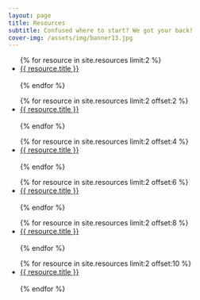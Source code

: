 ```yaml
---
layout: page
title: Resources
subtitle: Confused where to start? We got your back!
cover-img: /assets/img/banner13.jpg
---
```

<ul class="pagination blog-pager">
  {% for resource in site.resources limit:2 %}
  <li class="page-item">
    <a class="page-link" href="{{ resource.link }}" data-toggle="tooltip" data-placement="top" >{{ resource.title }}</a>
  </li>
  <br>
  {% endfor %}  
</ul>
<ul class="pagination blog-pager">
  {% for resource in site.resources limit:2 offset:2 %}
  <li class="page-item">
    <a class="page-link" href="{{ resource.link }}" data-toggle="tooltip" data-placement="top" >{{ resource.title }}</a>
  </li>
  <br>
  {% endfor %}  
</ul>
<ul class="pagination blog-pager">
  {% for resource in site.resources limit:2 offset:4 %}
  <li class="page-item">
    <a class="page-link" href="{{ resource.link }}" data-toggle="tooltip" data-placement="top" >{{ resource.title }}</a>
  </li>
  <br>
  {% endfor %}  
</ul>
<ul class="pagination blog-pager">
  {% for resource in site.resources limit:2 offset:6 %}
  <li class="page-item">
    <a class="page-link" href="{{ resource.link }}" data-toggle="tooltip" data-placement="top" >{{ resource.title }}</a>
  </li>
  <br>
  {% endfor %}  
</ul>
<ul class="pagination blog-pager">
  {% for resource in site.resources limit:2 offset:8 %}
  <li class="page-item">
    <a class="page-link" href="{{ resource.link }}" data-toggle="tooltip" data-placement="top" >{{ resource.title }}</a>
  </li>
  <br>
  {% endfor %}  
</ul>
<ul class="pagination blog-pager">
  {% for resource in site.resources limit:2 offset:10 %}
  <li class="page-item">
    <a class="page-link" href="{{ resource.link }}" data-toggle="tooltip" data-placement="top" >{{ resource.title }}</a>
  </li>
  <br>
  {% endfor %}  
</ul>